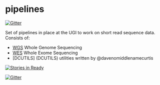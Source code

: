 # pipelines

[![Gitter](https://badges.gitter.im/Join%20Chat.svg)](https://gitter.im/vplagnol/pipelines?utm_source=badge&utm_medium=badge&utm_campaign=pr-badge&utm_content=badge)

Set of pipelines in place at the UGI to work on short read sequence data.
Consists of:

* [WGS](WGS) Whole Genome Sequencing
* [WES](WES) Whole Exome Sequencing
* [DCUTILS] (DCUTILS) utilities written by @davenomiddlenamecurtis



[![Stories in Ready](https://badge.waffle.io/pontikos/pipelines.png?label=ready&title=Ready)](http://waffle.io/pontikos/pipelines)

[![Gitter](https://badges.gitter.im/Join%20Chat.svg)](https://gitter.im/vplagnol/pipelines?utm_source=badge&utm_medium=badge&utm_campaign=pr-badge)
